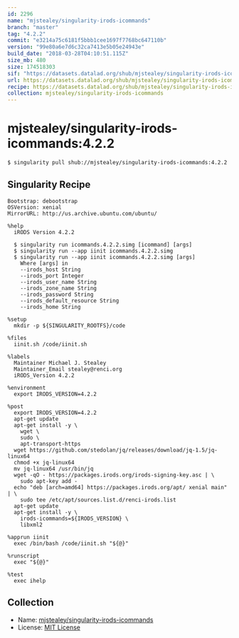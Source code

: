 ```yaml
---
id: 2296
name: "mjstealey/singularity-irods-icommands"
branch: "master"
tag: "4.2.2"
commit: "e3214a75c6181f5bbb1cee1697f7768bc647110b"
version: "99e80a6e7d6c32ca7413e5b05e24943e"
build_date: "2018-03-28T04:10:51.115Z"
size_mb: 480
size: 174518303
sif: "https://datasets.datalad.org/shub/mjstealey/singularity-irods-icommands/4.2.2/2018-03-28-e3214a75-99e80a6e/99e80a6e7d6c32ca7413e5b05e24943e.simg"
url: https://datasets.datalad.org/shub/mjstealey/singularity-irods-icommands/4.2.2/2018-03-28-e3214a75-99e80a6e/
recipe: https://datasets.datalad.org/shub/mjstealey/singularity-irods-icommands/4.2.2/2018-03-28-e3214a75-99e80a6e/Singularity
collection: mjstealey/singularity-irods-icommands
---
```


# mjstealey/singularity-irods-icommands:4.2.2

```bash
$ singularity pull shub://mjstealey/singularity-irods-icommands:4.2.2
```

## Singularity Recipe

```singularity
Bootstrap: debootstrap
OSVersion: xenial
MirrorURL: http://us.archive.ubuntu.com/ubuntu/

%help
  iRODS Version 4.2.2

  $ singularity run icommands.4.2.2.simg [icommand] [args]
  $ singularity run --app iinit icommands.4.2.2.simg
  $ singularity run --app iinit icommands.4.2.2.simg [args]
    Where [args] in
    --irods_host String
    --irods_port Integer
    --irods_user_name String
    --irods_zone_name String
    --irods_password String
    --irods_default_resource String
    --irods_home String

%setup
  mkdir -p ${SINGULARITY_ROOTFS}/code

%files
  iinit.sh /code/iinit.sh

%labels
  Maintainer Michael J. Stealey
  Maintainer_Email stealey@renci.org
  iRODS_Version 4.2.2

%environment
  export IRODS_VERSION=4.2.2

%post
  export IRODS_VERSION=4.2.2
  apt-get update
  apt-get install -y \
    wget \
    sudo \
    apt-transport-https
  wget https://github.com/stedolan/jq/releases/download/jq-1.5/jq-linux64
  chmod +x jq-linux64
  mv jq-linux64 /usr/bin/jq
  wget -qO - https://packages.irods.org/irods-signing-key.asc | \
    sudo apt-key add -
  echo "deb [arch=amd64] https://packages.irods.org/apt/ xenial main" | \
    sudo tee /etc/apt/sources.list.d/renci-irods.list
  apt-get update
  apt-get install -y \
    irods-icommands=${IRODS_VERSION} \
    libxml2

%apprun iinit
  exec /bin/bash /code/iinit.sh "${@}"

%runscript
  exec "${@}"

%test
  exec ihelp
```

## Collection

 - Name: [mjstealey/singularity-irods-icommands](https://github.com/mjstealey/singularity-irods-icommands)
 - License: [MIT License](https://api.github.com/licenses/mit)

